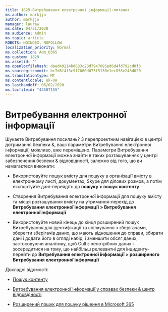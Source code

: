 ```yaml
---
title: 1829-Витребування електронної інформації-питання
ms.author: markjjo
author: markjjo
manager: lauraw
ms.date: 04/21/2020
ms.audience: Admin
ms.topic: article
ROBOTS: NOINDEX, NOFOLLOW
localization_priority: Normal
ms.collection: Adm_O365
ms.custom: 1829
ms.assetid: ''
ms.openlocfilehash: daed49214bd683c28d7947095ed6d4fd792cd0f3
ms.sourcegitcommit: bc7d6f4f3c9f7060d073f5130e1ec856e248d020
ms.translationtype: MT
ms.contentlocale: uk-UA
ms.lasthandoff: 06/02/2020
ms.locfileid: "44507155"
---
```

# <a name="ediscovery-issues"></a>Витребування електронної інформації

Шукаєте Витребування посилань? З перепроектним навігацією в центрі дотримання безпеки &, ваші параметри Витребування електронної інформації, можливо, вже переміщено.  Параметри Витребування електронної інформації можна знайти в таких розташуваннях у центрі забезпечення безпеки & відповідності, залежно від того, що ви намагаєтеся виконати:

- Використовуйте пошук вмісту для пошуку в організації вмісту в електронному листі, документах, Skype для ділових розмов, а потім експортуйте дані-перейдіть до **пошуку > пошук контенту**

- Створення Витребування електронної інформації для пошуку вмісту та місця розташування вмісту на утримання-перехід до **Витребування електронної інформації > Витребування електронної інформації**

- Використовуйте новий кінець до кінця розширений пошук Витребування для ідентифікації та спілкування з зберігачами, зберегти зберігачів даних, що мають відношення до справи, збирати дані і додати його в огляді набір, і зменшити обсяг даних, застосовуючи аналітику, щоб Cull з непотрібних даних і зосередитися на тому, що найбільш релевантні для інциденту-перейти до **Витребування електронної інформації > розширеного Витребування електронної інформації**

Докладні відомості:

- [Пошук контенту](https://docs.microsoft.com/microsoft-365/compliance/content-search)

- [Витребування електронної інформації у справах безпеки & центр відповідності](https://docs.microsoft.com/microsoft-365/compliance/ediscovery-cases)

- [Розширений пошук для пошуку рішення в Microsoft 365](https://docs.microsoft.com/microsoft-365/compliance/overview-ediscovery-20)
